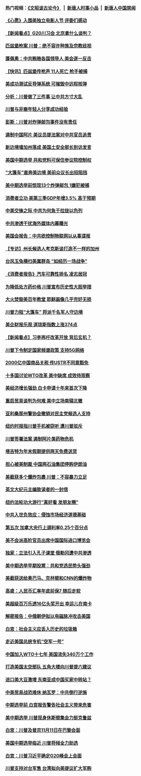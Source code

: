 #### 热门视频：[《文昭谈古论今》](https://github.com/gfw-breaker/wenzhao/blob/master/README.md?t=10280632) &nbsp;|&nbsp; [新唐人时事小品](https://github.com/gfw-breaker/ntdtv-comedy/blob/master/README.md?t=10280632) &nbsp;|&nbsp; [新唐人中国禁闻](https://github.com/gfw-breaker/ntdtv-news/blob/master/README.md?t=10280632)

#### [《心愿》入围美独立电影人节 评委们感动](../pages/nsc412/n10812770.md?t=10280632) 

#### [【新闻看点】G20川习会 北京拿什么谈判？](../pages/nsc412/n10813096.md?t=10280632) 

#### [匹兹堡枪案 川普：绝不容许种族及宗教歧视](../pages/nsc412/n10812972.md?t=10280632) 

#### [蓬佩奥：中共贿赂各国领导人 美会逐一反击](../pages/nsc412/n10812690.md?t=10280632) 

#### [【快讯】匹兹堡传枪声 11人死亡 枪手被捕](../pages/nsc412/n10812804.md?t=10280632) 

#### [美成功测试反导弹系统 可摧毁中远程核弹](../pages/nsc412/n10812774.md?t=10280632) 

#### [分析：川普做了三件事 让中共方寸大乱](../pages/nsc412/n10808955.md?t=10280632) 

#### [川普与非裔年轻人分享成功经验](../pages/nsc412/n10812683.md?t=10280632) 

#### [彭斯：川普对炸弹邮包事件没有责任](../pages/nsc412/n10812391.md?t=10280632) 

#### [遏制中国阿片 美议员提法案对中共官员追责](../pages/nsc412/n10812064.md?t=10280632) 

#### [新边境墙加州落成 美国土安全部长到访发言](../pages/nsc412/n10811935.md?t=10280632) 

#### [美国中期选举 共和党料可保住参议院控制权](../pages/nsc412/n10811828.md?t=10280632) 

#### [“大篷车”直奔美边境 美前众议长出招阻挡](../pages/nsc412/n10811841.md?t=10280632) 

#### [美中期选举前惊现13个炸弹邮包 1嫌犯被捕](../pages/nsc412/n10811402.md?t=10280632) 

#### [消费者立功 美第三季GDP年增3.5% 高于预期](../pages/nsc412/n10811158.md?t=10280632) 

#### [中美交锋之际 中共为何急于拉拢以色列](../pages/nsc412/n10810861.md?t=10280632) 

#### [中共渗透干扰海外媒体内幕曝光](../pages/nsc412/n10809712.md?t=10280632) 

#### [美国会报告：中共欲控制物联网以从事谍报](../pages/nsc412/n10810221.md?t=10280632) 

#### [【专访】州长候选人考克斯谈打造不一样的加州](../pages/nsc412/n10810052.md?t=10280632) 

#### [台风玉兔横扫美属群岛 “如经历一场战争”](../pages/nsc412/n10809384.md?t=10280632) 

#### [《消费者报告》汽车可靠性排名 凌志居冠](../pages/nsc412/n10808467.md?t=10280632) 

#### [为降低处方药价格 川普宣布历史性大胆举措](../pages/nsc412/n10809288.md?t=10280632) 

#### [大火焚毁美百年教堂 耶稣画像几乎完好无损](../pages/nsc412/n10809212.md?t=10280632) 

#### [川普力阻“大篷车” 将派千名军人守边境](../pages/nsc412/n10809180.md?t=10280632) 

#### [美企财报乐观 道琼斯指数上涨374点](../pages/nsc412/n10809150.md?t=10280632) 

#### [【新闻看点】习李再吁改革开放 背后玄机？](../pages/nsc412/n10808821.md?t=10280632) 

#### [川普下令制定国家频谱政策 支持5G网络](../pages/nsc412/n10808862.md?t=10280632) 

#### [2000亿中国商品关税 传USTR不同意豁免](../pages/nsc412/n10808760.md?t=10280632) 

#### [十多国讨论WTO改革 美中缺席 成效待观察](../pages/nsc412/n10808939.md?t=10280632) 

#### [美经济增长强劲 白卡申请十年来首次下降](../pages/nsc412/n10808516.md?t=10280632) 

#### [重启贸易谈判为何难 美中立场南辕北辙](../pages/nsc412/n10808531.md?t=10280632) 

#### [亚利桑那州警协会撤销对民主党候选人支持](../pages/nsc412/n10808437.md?t=10280632) 

#### [纽约时报指川普手机被窃听 遭川普驳斥](../pages/nsc412/n10807071.md?t=10280632) 

#### [川普签署法案 遏制阿片类药物危机](../pages/nsc412/n10806923.md?t=10280632) 

#### [塔吉特为年末假期提供两天免费送货](../pages/nsc412/n10807164.md?t=10280632) 

#### [担心被美制裁 中国两石油集团停购伊朗油](../pages/nsc412/n10806678.md?t=10280632) 

#### [美截获多个爆炸包裹 川普：不容暴力立足](../pages/nsc412/n10806574.md?t=10280632) 

#### [英文大纪元主编致读者的一封信](../pages/nsc412/n10806320.md?t=10280632) 

#### [纽约法轮功大游行“真好看 发朋友圈”](../pages/nsc412/n10806304.md?t=10280632) 

#### [中共入世负效应：侵蚀市场经济道德基础](../pages/nsc412/n10806268.md?t=10280632) 

#### [第五次 加拿大央行上调利率0.25个百分点](../pages/nsc412/n10806316.md?t=10280632) 

#### [美不会派高阶官员出席中国国际进口博览会](../pages/nsc412/n10805978.md?t=10280632) 

#### [独家：立法引入孔子课堂 俄勒冈遭中共渗透](../pages/nsc412/n10805932.md?t=10280632) 

#### [美中期选举早期投票：共和党选民势头强劲](../pages/nsc412/n10806091.md?t=10280632) 

#### [美截获送给奥巴马、克林顿和CNN的爆炸物](../pages/nsc412/n10806053.md?t=10280632) 

#### [高盛：人民币汇率年底前保7 随后走软](../pages/nsc412/n10805944.md?t=10280632) 

#### [美超级百万乐透16亿头奖开出 幸运儿在南卡](../pages/nsc412/n10805894.md?t=10280632) 

#### [解密报告：中俄朝伊拟以电磁脉冲攻击美国](../pages/nsc412/n10805286.md?t=10280632) 

#### [白宫：社会主义应丢入历史的垃圾箱](../pages/nsc412/n10804725.md?t=10280632) 

#### [走近美国总统专机“空军一号”](../pages/nsc412/n10805018.md?t=10280632) 

#### [中国加入WTO十七年 美国流失340万个工作](../pages/nsc412/n10804115.md?t=10280632) 

#### [打造美国太空部队 五角大楼向川普提六建议](../pages/nsc412/n10804532.md?t=10280632) 

#### [进口美大豆激增 东南亚成中国买家中转站？](../pages/nsc412/n10803998.md?t=10280632) 

#### [中美贸易战恐难休 纳瓦罗：中共倒行逆施](../pages/nsc412/n10804254.md?t=10280632) 

#### [中期选举前 白宫报告警告社会主义带来危害](../pages/nsc412/n10803527.md?t=10280632) 

#### [美中期选举 川普现身休斯顿集会力挺克鲁兹](../pages/nsc412/n10803834.md?t=10280632) 

#### [白宫：川普及普京11月11日在巴黎会面](../pages/nsc412/n10803871.md?t=10280632) 

#### [美国中期选举临近 川普将倾全力助选](../pages/nsc412/n10803756.md?t=10280632) 

#### [白宫：川普习近平确定G20峰会上会面](../pages/nsc412/n10803463.md?t=10280632) 

#### [川普支持对台军售 台湾拟向美提议扩大军购](../pages/nsc412/n10803470.md?t=10280632) 

